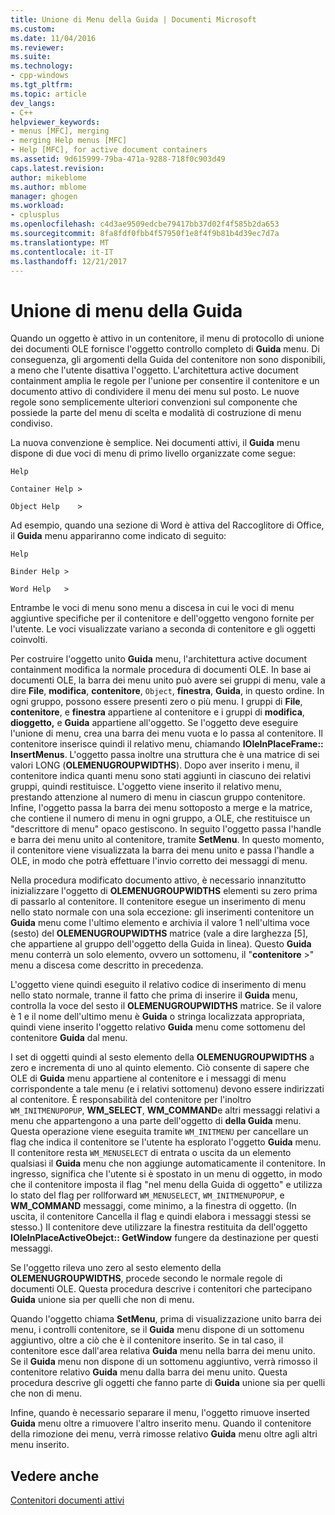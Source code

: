 ```yaml
---
title: Unione di Menu della Guida | Documenti Microsoft
ms.custom: 
ms.date: 11/04/2016
ms.reviewer: 
ms.suite: 
ms.technology:
- cpp-windows
ms.tgt_pltfrm: 
ms.topic: article
dev_langs:
- C++
helpviewer_keywords:
- menus [MFC], merging
- merging Help menus [MFC]
- Help [MFC], for active document containers
ms.assetid: 9d615999-79ba-471a-9288-718f0c903d49
caps.latest.revision: 
author: mikeblome
ms.author: mblome
manager: ghogen
ms.workload:
- cplusplus
ms.openlocfilehash: c4d3ae9509edcbe79417bb37d02f4f585b2da653
ms.sourcegitcommit: 8fa8fdf0fbb4f57950f1e8f4f9b81b4d39ec7d7a
ms.translationtype: MT
ms.contentlocale: it-IT
ms.lasthandoff: 12/21/2017
---
```

# <a name="help-menu-merging"></a>Unione di menu della Guida
Quando un oggetto è attivo in un contenitore, il menu di protocollo di unione dei documenti OLE fornisce l'oggetto controllo completo di **Guida** menu. Di conseguenza, gli argomenti della Guida del contenitore non sono disponibili, a meno che l'utente disattiva l'oggetto. L'architettura active document containment amplia le regole per l'unione per consentire il contenitore e un documento attivo di condividere il menu dei menu sul posto. Le nuove regole sono semplicemente ulteriori convenzioni sul componente che possiede la parte del menu di scelta e modalità di costruzione di menu condiviso.  
  
 La nuova convenzione è semplice. Nei documenti attivi, il **Guida** menu dispone di due voci di menu di primo livello organizzate come segue:  
  
 `Help`  
  
 `Container Help >`  
  
 `Object Help    >`  
  
 Ad esempio, quando una sezione di Word è attiva del Raccoglitore di Office, il **Guida** menu appariranno come indicato di seguito:  
  
 `Help`  
  
 `Binder Help >`  
  
 `Word Help   >`  
  
 Entrambe le voci di menu sono menu a discesa in cui le voci di menu aggiuntive specifiche per il contenitore e dell'oggetto vengono fornite per l'utente. Le voci visualizzate variano a seconda di contenitore e gli oggetti coinvolti.  
  
 Per costruire l'oggetto unito **Guida** menu, l'architettura active document containment modifica la normale procedura di documenti OLE. In base ai documenti OLE, la barra dei menu unito può avere sei gruppi di menu, vale a dire **File**, **modifica**, **contenitore**, `Object`, **finestra**, **Guida**, in questo ordine. In ogni gruppo, possono essere presenti zero o più menu. I gruppi di **File**, **contenitore**, e **finestra** appartiene al contenitore e i gruppi di **modifica**, **dioggetto,** e **Guida** appartiene all'oggetto. Se l'oggetto deve eseguire l'unione di menu, crea una barra dei menu vuota e lo passa al contenitore. Il contenitore inserisce quindi il relativo menu, chiamando **IOleInPlaceFrame:: InsertMenus**. L'oggetto passa inoltre una struttura che è una matrice di sei valori LONG (**OLEMENUGROUPWIDTHS**). Dopo aver inserito i menu, il contenitore indica quanti menu sono stati aggiunti in ciascuno dei relativi gruppi, quindi restituisce. L'oggetto viene inserito il relativo menu, prestando attenzione al numero di menu in ciascun gruppo contenitore. Infine, l'oggetto passa la barra dei menu sottoposto a merge e la matrice, che contiene il numero di menu in ogni gruppo, a OLE, che restituisce un "descrittore di menu" opaco gestiscono. In seguito l'oggetto passa l'handle e barra dei menu unito al contenitore, tramite **SetMenu**. In questo momento, il contenitore viene visualizzata la barra dei menu unito e passa l'handle a OLE, in modo che potrà effettuare l'invio corretto dei messaggi di menu.  
  
 Nella procedura modificato documento attivo, è necessario innanzitutto inizializzare l'oggetto di **OLEMENUGROUPWIDTHS** elementi su zero prima di passarlo al contenitore. Il contenitore esegue un inserimento di menu nello stato normale con una sola eccezione: gli inserimenti contenitore un **Guida** menu come l'ultimo elemento e archivia il valore 1 nell'ultima voce (sesto) del **OLEMENUGROUPWIDTHS** matrice (vale a dire larghezza [5], che appartiene al gruppo dell'oggetto della Guida in linea). Questo **Guida** menu conterrà un solo elemento, ovvero un sottomenu, il "**contenitore** >" menu a discesa come descritto in precedenza.  
  
 L'oggetto viene quindi eseguito il relativo codice di inserimento di menu nello stato normale, tranne il fatto che prima di inserire il **Guida** menu, controlla la voce del sesto il **OLEMENUGROUPWIDTHS** matrice. Se il valore è 1 e il nome dell'ultimo menu è **Guida** o stringa localizzata appropriata, quindi viene inserito l'oggetto relativo **Guida** menu come sottomenu del contenitore **Guida** dal menu.  
  
 I set di oggetti quindi al sesto elemento della **OLEMENUGROUPWIDTHS** a zero e incrementa di uno al quinto elemento. Ciò consente di sapere che OLE di **Guida** menu appartiene al contenitore e i messaggi di menu corrispondente a tale menu (e i relativi sottomenu) devono essere indirizzati al contenitore. È responsabilità del contenitore per l'inoltro `WM_INITMENUPOPUP`, **WM_SELECT**, **WM_COMMAND**e altri messaggi relativi a menu che appartengono a una parte dell'oggetto di **della Guida**  menu. Questa operazione viene eseguita tramite `WM_INITMENU` per cancellare un flag che indica il contenitore se l'utente ha esplorato l'oggetto **Guida** menu. Il contenitore resta `WM_MENUSELECT` di entrata o uscita da un elemento qualsiasi il **Guida** menu che non aggiunge automaticamente il contenitore. In ingresso, significa che l'utente si è spostato in un menu di oggetto, in modo che il contenitore imposta il flag "nel menu della Guida di oggetto" e utilizza lo stato del flag per rollforward `WM_MENUSELECT`, `WM_INITMENUPOPUP`, e **WM_COMMAND** messaggi, come minimo, a la finestra di oggetto. (In uscita, il contenitore Cancella il flag e quindi elabora i messaggi stessi se stesso.) Il contenitore deve utilizzare la finestra restituita da dell'oggetto **IOleInPlaceActiveObejct:: GetWindow** fungere da destinazione per questi messaggi.  
  
 Se l'oggetto rileva uno zero al sesto elemento della **OLEMENUGROUPWIDTHS**, procede secondo le normale regole di documenti OLE. Questa procedura descrive i contenitori che partecipano **Guida** unione sia per quelli che non di menu.  
  
 Quando l'oggetto chiama **SetMenu**, prima di visualizzazione unito barra dei menu, i controlli contenitore, se il **Guida** menu dispone di un sottomenu aggiuntivo, oltre a ciò che è il contenitore inserito. Se in tal caso, il contenitore esce dall'area relativa **Guida** menu nella barra dei menu unito. Se il **Guida** menu non dispone di un sottomenu aggiuntivo, verrà rimosso il contenitore relativo **Guida** menu dalla barra dei menu unito. Questa procedura descrive gli oggetti che fanno parte di **Guida** unione sia per quelli che non di menu.  
  
 Infine, quando è necessario separare il menu, l'oggetto rimuove inserted **Guida** menu oltre a rimuovere l'altro inserito menu. Quando il contenitore della rimozione dei menu, verrà rimosse relativo **Guida** menu oltre agli altri menu inserito.  
  
## <a name="see-also"></a>Vedere anche  
 [Contenitori documenti attivi](../mfc/active-document-containers.md)

